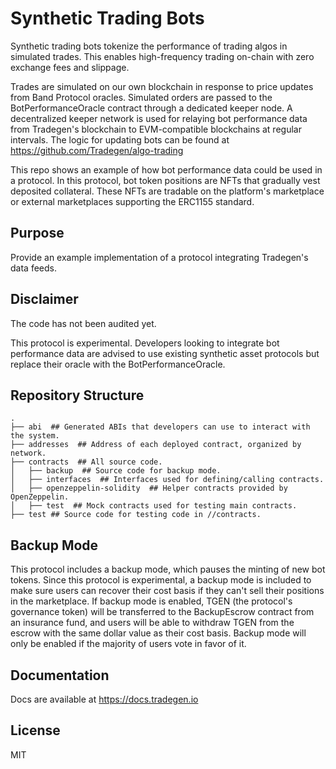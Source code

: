 # Synthetic Trading Bots

Synthetic trading bots tokenize the performance of trading algos in simulated trades. This enables high-frequency trading on-chain with zero exchange fees and slippage.

Trades are simulated on our own blockchain in response to price updates from Band Protocol oracles. Simulated orders are passed to the BotPerformanceOracle contract through a dedicated keeper node. A decentralized keeper network is used for relaying bot performance data from Tradegen's blockchain to EVM-compatible blockchains at regular intervals. The logic for updating bots can be found at https://github.com/Tradegen/algo-trading

This repo shows an example of how bot performance data could be used in a protocol. In this protocol, bot token positions are NFTs that gradually vest deposited collateral. These NFTs are tradable on the platform's marketplace or external marketplaces supporting the ERC1155 standard.

## Purpose

Provide an example implementation of a protocol integrating Tradegen's data feeds.

## Disclaimer

The code has not been audited yet.

This protocol is experimental. Developers looking to integrate bot performance data are advised to use existing synthetic asset protocols but replace their oracle with the BotPerformanceOracle.

## Repository Structure

```
.
├── abi  ## Generated ABIs that developers can use to interact with the system.
├── addresses  ## Address of each deployed contract, organized by network.
├── contracts  ## All source code.
│   ├── backup  ## Source code for backup mode.
│   ├── interfaces  ## Interfaces used for defining/calling contracts.
│   ├── openzeppelin-solidity  ## Helper contracts provided by OpenZeppelin.
│   ├── test  ## Mock contracts used for testing main contracts.
├── test ## Source code for testing code in //contracts.
```

## Backup Mode

This protocol includes a backup mode, which pauses the minting of new bot tokens. Since this protocol is experimental, a backup mode is included to make sure users can recover their cost basis if they can't sell their positions in the marketplace. If backup mode is enabled, TGEN (the protocol's governance token) will be transferred to the BackupEscrow contract from an insurance fund, and users will be able to withdraw TGEN from the escrow with the same dollar value as their cost basis. Backup mode will only be enabled if the majority of users vote in favor of it.

## Documentation

Docs are available at https://docs.tradegen.io

## License

MIT
